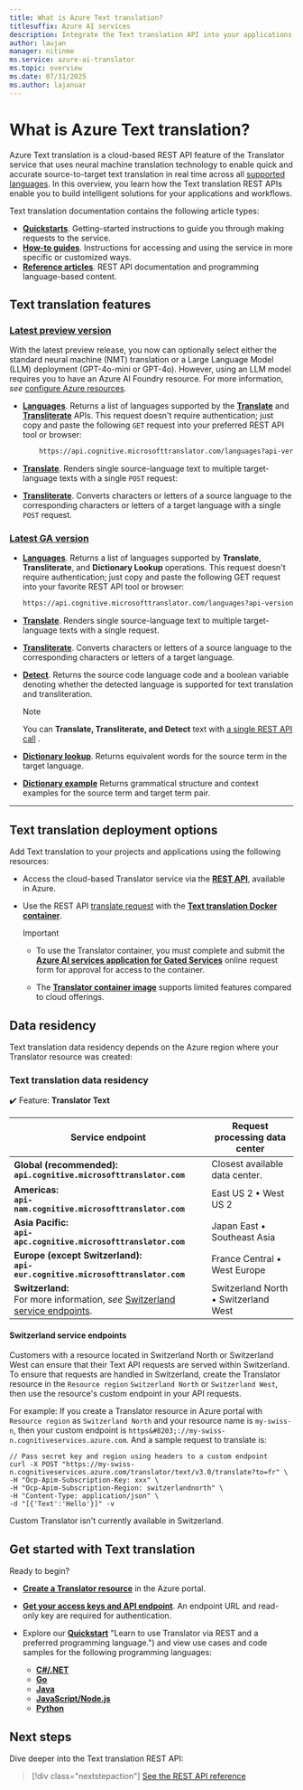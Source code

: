 ```yaml
---
title: What is Azure Text translation?
titlesuffix: Azure AI services
description: Integrate the Text translation API into your applications, websites, tools, and other solutions for multi-language user experiences.
author: laujan
manager: nitinme
ms.service: azure-ai-translator
ms.topic: overview
ms.date: 07/31/2025
ms.author: lajanuar
---
```


# What is Azure Text translation?

 Azure Text translation is a cloud-based REST API feature of the Translator service that uses neural machine translation technology to enable quick and accurate source-to-target text translation in real time across all [supported languages](../language-support.md). In this overview, you learn how the Text translation REST APIs enable you to build intelligent solutions for your applications and workflows.

Text translation documentation contains the following article types:

* [**Quickstarts**](quickstart/rest-api.md). Getting-started instructions to guide you through making requests to the service.
* [**How-to guides**](../how-to/create-translator-resource.md). Instructions for accessing and using the service in more specific or customized ways.
* [**Reference articles**](reference/v3/reference.md). REST API documentation and programming language-based content.

## Text translation features

### [Latest preview version](#tab/linux)

With the latest preview release, you now can optionally select either the standard neural machine (NMT) translation or a Large Language Model (LLM) deployment (GPT-4o-mini or GPT-4o). However, using an LLM model requires you to have an Azure AI Foundry resource. For more information, *see* [configure Azure resources](../how-to/create-translator-resource.md).

* [**Languages**](preview/get-languages.md). Returns a list of languages supported by the [**Translate**](preview/translate-api.md) and [**Transliterate**](preview/transliterate-api.md) APIs. This request doesn't require authentication; just copy and paste the following `GET` request into your preferred REST API tool or browser:

    ```bash
        https://api.cognitive.microsofttranslator.com/languages?api-version=2025-05-01-preview

    ```

* [**Translate**](preview/translate-api.md). Renders single source-language text to multiple target-language texts with a single `POST` request:


* [**Transliterate**](preview/transliterate-api.md). Converts characters or letters of a source language to the corresponding characters or letters of a target language with a single `POST` request.

### [Latest GA version](#tab/windows)

* [**Languages**](reference/v3/languages.md). Returns a list of languages supported by **Translate**, **Transliterate**, and **Dictionary Lookup** operations. This request doesn't require authentication; just copy and paste the following GET request into your favorite REST API tool or browser:

    ```bash
    https://api.cognitive.microsofttranslator.com/languages?api-version=3.0
    ```

* [**Translate**](reference/v3/translate.md#translate-to-multiple-languages). Renders single source-language text to multiple target-language texts with a single request.

* [**Transliterate**](reference/v3/transliterate.md). Converts characters or letters of a source language to the corresponding characters or letters of a target language.

* [**Detect**](reference/v3/detect.md). Returns the source code language code and a boolean variable denoting whether the detected language is supported for text translation and transliteration.

    > [!NOTE]
    > You can **Translate, Transliterate, and Detect** text with [a single REST API call](reference/v3/translate.md#translate-a-single-input-with-language-autodetection) .

* [**Dictionary lookup**](reference/v3/dictionary-lookup.md). Returns equivalent words for the source term in the target language.
* [**Dictionary example**](reference/v3/dictionary-examples.md) Returns grammatical structure and context examples for the source term and target term pair.

---

## Text translation deployment options

Add Text translation to your projects and applications using the following resources:

* Access the cloud-based Translator service via the [**REST API**](reference/rest-api-guide.md), available in Azure.

* Use the REST API [translate request](../containers/translator-container-supported-parameters.md) with the [**Text translation Docker container**](../containers/translator-how-to-install-container.md).

    > [!IMPORTANT]
    >
    > * To use the Translator container, you must complete and submit the [**Azure AI services application for Gated Services**](https://aka.ms/csgate-translator) online request form for approval for access to the container.
    >
    > * The [**Translator container image**](https://mcr.microsoft.com/product/azure-cognitive-services/translator/text-translation/about) supports limited features compared to cloud offerings.
    >

## Data residency

Text translation data residency depends on the Azure region where your Translator resource was created:

### Text translation data residency

✔️ Feature: **Translator Text** </br>

| Service endpoint | Request processing data center |
|------------------|--------------------------|
|**Global (recommended):**</br>**`api.cognitive.microsofttranslator.com`**|Closest available data center.|
|**Americas:**</br>**`api-nam.cognitive.microsofttranslator.com`**|East US 2 &bull; West US 2|
|**Asia Pacific:**</br>**`api-apc.cognitive.microsofttranslator.com`**|Japan East &bull; Southeast Asia|
|**Europe (except Switzerland):**</br>**`api-eur.cognitive.microsofttranslator.com`**|France Central &bull; West Europe|
|**Switzerland:**</br> For more information, *see* [Switzerland service endpoints](#switzerland-service-endpoints).|Switzerland North &bull; Switzerland West|

#### Switzerland service endpoints

Customers with a resource located in Switzerland North or Switzerland West can ensure that their Text API requests are served within Switzerland. To ensure that requests are handled in Switzerland, create the Translator resource in the `Resource region` `Switzerland North` or `Switzerland West`, then use the resource's custom endpoint in your API requests.

For example: If you create a Translator resource in Azure portal with `Resource region` as `Switzerland North` and your resource name is `my-swiss-n`, then your custom endpoint is `https&#8203;://my-swiss-n.cognitiveservices.azure.com`. And a sample request to translate is:

```curl
// Pass secret key and region using headers to a custom endpoint
curl -X POST "https://my-swiss-n.cognitiveservices.azure.com/translator/text/v3.0/translate?to=fr" \
-H "Ocp-Apim-Subscription-Key: xxx" \
-H "Ocp-Apim-Subscription-Region: switzerlandnorth" \
-H "Content-Type: application/json" \
-d "[{'Text':'Hello'}]" -v
```

Custom Translator isn't currently available in Switzerland.

## Get started with Text translation

Ready to begin?

* [**Create a Translator resource**](../how-to/create-translator-resource.md "Go to the Azure portal.") in the Azure portal.

* [**Get your access keys and API endpoint**](../how-to/create-translator-resource.md#authentication-keys-and-endpoint-url). An endpoint URL and read-only key are required for authentication.

* Explore our [**Quickstart**](quickstart/rest-api.md) "Learn to use Translator via REST and a preferred programming language.") and view use cases and code samples for the following programming languages:
  * [**C#/.NET**](quickstart/rest-api.md?tabs=csharp)
  * [**Go**](quickstart/rest-api.md?tabs=go)
  * [**Java**](quickstart/rest-api.md?tabs=java)
  * [**JavaScript/Node.js**](quickstart/rest-api.md?tabs=nodejs)
  * [**Python**](quickstart/rest-api.md?tabs=python)

## Next steps

Dive deeper into the Text translation REST API:

> [!div class="nextstepaction"]
> [See the REST API reference](reference/v3/reference.md)
